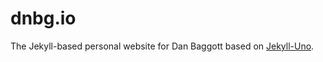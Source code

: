 # dnbg.io

The Jekyll-based personal website for Dan Baggott based on [Jekyll-Uno](https://github.com/joshgerdes/jekyll-uno).